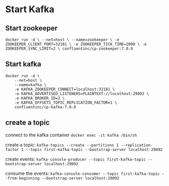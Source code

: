 # Start Kafka

## Start zookeeper

`docker run -d \
--net=host \
--name=zookeeper \
-e ZOOKEEPER_CLIENT_PORT=32181 \
-e ZOOKEEPER_TICK_TIME=2000 \
-e ZOOKEEPER_SYNC_LIMIT=2 \
confluentinc/cp-zookeeper:7.0.0`
## Start kafka
```docker
docker run -d \
    --net=host \
    --name=kafka \
    -e KAFKA_ZOOKEEPER_CONNECT=localhost:32181 \
    -e KAFKA_ADVERTISED_LISTENERS=PLAINTEXT://localhost:29092 \
    -e KAFKA_BROKER_ID=2 \
    -e KAFKA_OFFSETS_TOPIC_REPLICATION_FACTOR=1 \
    confluentinc/cp-kafka:7.0.0
```

## create a topic

connect to the kafka container `docker exec -it kafka /bin/sh`

create a topic:
`kafka-topics --create --partitions 1 --replication-factor 1 --topic first-kafka-topic --bootstrap-server localhost:29092`

create events:
`kafka-console-producer --topic first-kafka-topic --bootstrap-server localhost:29092`

consume the events:
`kafka-console-consumer --topic first-kafka-topic --from-beginning --bootstrap-server localhost:29092`
